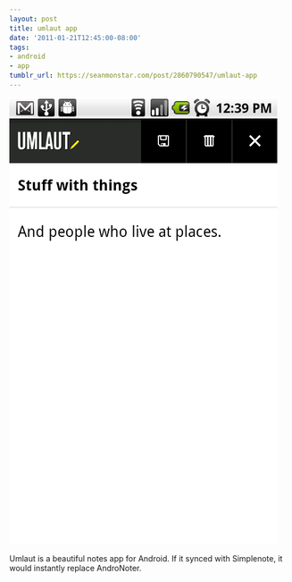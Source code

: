 ```yaml
---
layout: post
title: umlaut app
date: '2011-01-21T12:45:00-08:00'
tags:
- android
- app
tumblr_url: https://seanmonstar.com/post/2860790547/umlaut-app
---
```

 ![](/tumblr_files/tumblr_lfe4b2qB6e1qzhan1o1_540.png)  

Umlaut is a beautiful notes app for Android. If it synced with Simplenote, it would instantly replace AndroNoter.


